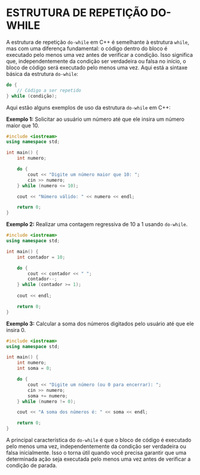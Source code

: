# ESTRUTURA DE REPETIÇÃO DO-WHILE
A estrutura de repetição `do-while` em C++ é semelhante à estrutura `while`, mas com uma diferença fundamental: o código dentro do bloco é executado pelo menos uma vez antes de verificar a condição. Isso significa que, independentemente da condição ser verdadeira ou falsa no início, o bloco de código será executado pelo menos uma vez. Aqui está a sintaxe básica da estrutura `do-while`:

```cpp
do {
    // Código a ser repetido
} while (condição);
```

Aqui estão alguns exemplos de uso da estrutura `do-while` em C++:

**Exemplo 1:** Solicitar ao usuário um número até que ele insira um número maior que 10.

```cpp
#include <iostream>
using namespace std;

int main() {
    int numero;

    do {
        cout << "Digite um número maior que 10: ";
        cin >> numero;
    } while (numero <= 10);

    cout << "Número válido: " << numero << endl;

    return 0;
}
```

**Exemplo 2:** Realizar uma contagem regressiva de 10 a 1 usando `do-while`.

```cpp
#include <iostream>
using namespace std;

int main() {
    int contador = 10;

    do {
        cout << contador << " ";
        contador--;
    } while (contador >= 1);
    
    cout << endl;

    return 0;
}
```

**Exemplo 3:** Calcular a soma dos números digitados pelo usuário até que ele insira 0.

```cpp
#include <iostream>
using namespace std;

int main() {
    int numero;
    int soma = 0;

    do {
        cout << "Digite um número (ou 0 para encerrar): ";
        cin >> numero;
        soma += numero;
    } while (numero != 0);

    cout << "A soma dos números é: " << soma << endl;

    return 0;
}
```

A principal característica do `do-while` é que o bloco de código é executado pelo menos uma vez, independentemente da condição ser verdadeira ou falsa inicialmente. Isso o torna útil quando você precisa garantir que uma determinada ação seja executada pelo menos uma vez antes de verificar a condição de parada.
